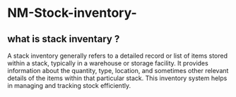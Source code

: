 # NM-Stock-inventory-

## what is stack inventary ?

A stack inventory generally refers to a detailed record or list of items stored within a stack, typically in a warehouse or storage facility. It provides information about the quantity, type, location, and sometimes other relevant details of the items within that particular stack. This inventory system helps in managing and tracking stock efficiently.


